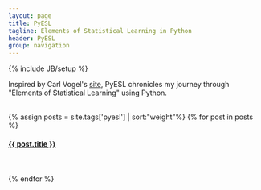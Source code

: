 ```yaml
---
layout: page
title: PyESL
tagline: Elements of Statistical Learning in Python
header: PyESL
group: navigation
---
```

{% include JB/setup %}

<p>
Inspired by Carl Vogel's <a href="http://slendermeans.org/pages/will-it-python.html">site</a>, PyESL chronicles my journey through "Elements of Statistical Learning" using Python.
</p>
<br>
{% assign posts = site.tags['pyesl'] | sort:"weight"%}
{% for post in posts %}
  <h4><a href="{{ BASE_PATH }}{{ post.url }}">{{ post.title }}</a></h4>
  <br><br>
{% endfor %}
